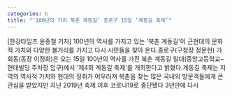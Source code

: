 ```yaml
---
categories: b
title: "‘100년의 거리 북촌 계동길’ 종로구 15일 ‘계동길 축제’"
---
```

[한강타임즈 윤종철 기자] 100년의 역사를 가지고 있는 &#39;북촌 계동길&#39;이 근현대의 문화적 가치와 다양한 볼거리를 가지고 다시 시민들을 찾아 온다.종로구(구청장 정문헌) 가회동(동장 이정희)은 오는 15일 100년의 역사를 가진 북촌 계동길 일대(중앙고등학교~현대빌딩 주차장 입구)에서 &#39;제4회 계동길 축제&#39;를 개최한다고 밝혔다.계동길 축제는 지역의 역사적 가치와 현대의 정취가 어우러져 북촌을 찾는 많은 국내외 방문객들에게 큰 관심을 받았지만 지난 2019년 축제 이후 코로나19로 중단됐다 3년만에 다시